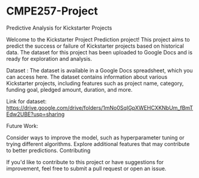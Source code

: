 # CMPE257-Project
Predictive Analysis for Kickstarter Projects

Welcome to the Kickstarter Project Prediction project! This project aims to predict the success or failure of Kickstarter projects based on historical data. The dataset for this project has been uploaded to Google Docs and is ready for exploration and analysis.

Dataset :
The dataset is available in a Google Docs spreadsheet, which you can access here. The dataset contains information about various Kickstarter projects, including features such as project name, category, funding goal, pledged amount, duration, and more.

Link for dataset: https://drive.google.com/drive/folders/1mNo0SqIGpXWEHCXKNbUm_fBmTEdw2UBE?usp=sharing

Future Work:

Consider ways to improve the model, such as hyperparameter tuning or trying different algorithms.
Explore additional features that may contribute to better predictions.
Contributing

If you'd like to contribute to this project or have suggestions for improvement, feel free to submit a pull request or open an issue.
